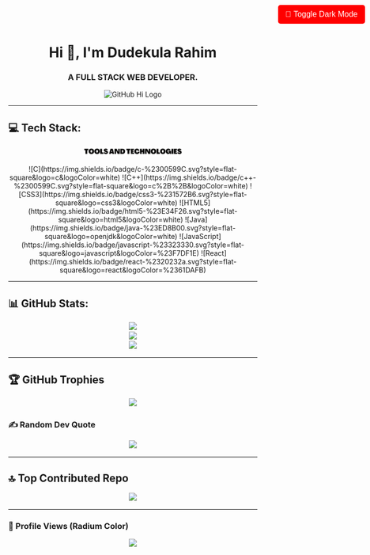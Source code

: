 <!-- Dark Mode Toggle -->
<script>
  function toggleDarkMode() {
    const body = document.body;
    body.classList.toggle("dark-mode");
  }
</script>

<style>
  /* Dark Mode Styling */
  .dark-mode {
    background-color: black !important;
    color: white !important;
  }

  /* Toggle Button */
  .toggle-button {
    background-color: #ff0000;
    color: white;
    border: none;
    padding: 10px 15px;
    font-size: 16px;
    cursor: pointer;
    border-radius: 5px;
    position: absolute;
    top: 10px;
    right: 10px;
  }
</style>

<button class="toggle-button" onclick="toggleDarkMode()">🌙 Toggle Dark Mode</button>

<h1 align="center">Hi 👋, I'm Dudekula Rahim</h1>
<h3 align="center">A FULL STACK WEB DEVELOPER.</h3>

<div align="center">
  <img src="https://github.com/DUDEKULARAHIM/DUDEKULARAHIM/assets/118913466/e04acd07-ab6c-4aa3-bcaa-244701fcd99b" width="400px" alt="GitHub Hi Logo">
</div>

---

## 💻 Tech Stack:

<div align="center">
  <img src="https://github.com/SaiAdithya3/SaiAdithya3/blob/main/tools.png" width="40%" />
</div>

<p align="center">
  ![C](https://img.shields.io/badge/c-%2300599C.svg?style=flat-square&logo=c&logoColor=white) 
  ![C++](https://img.shields.io/badge/c++-%2300599C.svg?style=flat-square&logo=c%2B%2B&logoColor=white) 
  ![CSS3](https://img.shields.io/badge/css3-%231572B6.svg?style=flat-square&logo=css3&logoColor=white) 
  ![HTML5](https://img.shields.io/badge/html5-%23E34F26.svg?style=flat-square&logo=html5&logoColor=white) 
  ![Java](https://img.shields.io/badge/java-%23ED8B00.svg?style=flat-square&logo=openjdk&logoColor=white) 
  ![JavaScript](https://img.shields.io/badge/javascript-%23323330.svg?style=flat-square&logo=javascript&logoColor=%23F7DF1E) 
  ![React](https://img.shields.io/badge/react-%2320232a.svg?style=flat-square&logo=react&logoColor=%2361DAFB)
</p>

---

## 📊 GitHub Stats:

<div align="center">
  <img src="https://github-readme-stats.vercel.app/api?username=DUDEKULARAHIM&theme=vue-dark&hide_border=false&include_all_commits=false&count_private=false" /><br/>
  <img src="https://github-readme-streak-stats.herokuapp.com/?user=DUDEKULARAHIM&theme=vue-dark&hide_border=false" /><br/>
  <img src="https://github-readme-stats.vercel.app/api/top-langs/?username=DUDEKULARAHIM&theme=vue-dark&hide_border=false&include_all_commits=false&count_private=false&layout=compact" />
</div>

---

## 🏆 GitHub Trophies
<div align="center">
  <img src="https://github-profile-trophy.vercel.app/?username=DUDEKULARAHIM&theme=vue-dark&no-frame=false&no-bg=true&margin-w=4" />
</div>

### ✍️ Random Dev Quote
<div align="center">
  <img src="https://quotes-github-readme.vercel.app/api?type=horizontal&theme=merko" />
</div>

---

## 🔝 Top Contributed Repo
<div align="center">
  <img src="https://github-contributor-stats.vercel.app/api?username=DUDEKULARAHIM&limit=5&theme=vue-dark&combine_all_yearly_contributions=true" />
</div>

---

### 👀 Profile Views (Radium Color)
<div align="center">
  <img src="https://visitcount.itsvg.in/api?id=DUDEKULARAHIM&icon=2&color=5" />
</div>
